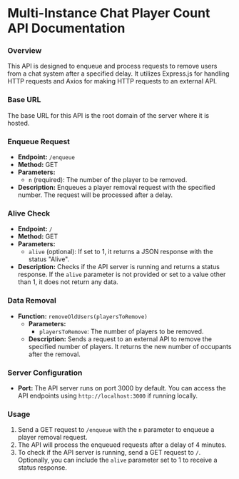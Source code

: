 # Multi-Instance Chat Player Count API Documentation

### Overview
This API is designed to enqueue and process requests to remove users from a chat system after a specified delay. It utilizes Express.js for handling HTTP requests and Axios for making HTTP requests to an external API.

### Base URL
The base URL for this API is the root domain of the server where it is hosted.

### Enqueue Request
- **Endpoint:** `/enqueue`
- **Method:** GET
- **Parameters:**
  - `n` (required): The number of the player to be removed.
- **Description:** Enqueues a player removal request with the specified number. The request will be processed after a delay.

### Alive Check
- **Endpoint:** `/`
- **Method:** GET
- **Parameters:**
  - `alive` (optional): If set to 1, it returns a JSON response with the status "Alive".
- **Description:** Checks if the API server is running and returns a status response. If the `alive` parameter is not provided or set to a value other than 1, it does not return any data.

### Data Removal
- **Function:** `removeOldUsers(playersToRemove)`
  - **Parameters:**
    - `playersToRemove`: The number of players to be removed.
  - **Description:** Sends a request to an external API to remove the specified number of players. It returns the new number of occupants after the removal.

### Server Configuration
- **Port:** The API server runs on port 3000 by default. You can access the API endpoints using `http://localhost:3000` if running locally.

### Usage
1. Send a GET request to `/enqueue` with the `n` parameter to enqueue a player removal request.
2. The API will process the enqueued requests after a delay of 4 minutes.
3. To check if the API server is running, send a GET request to `/`. Optionally, you can include the `alive` parameter set to 1 to receive a status response.
